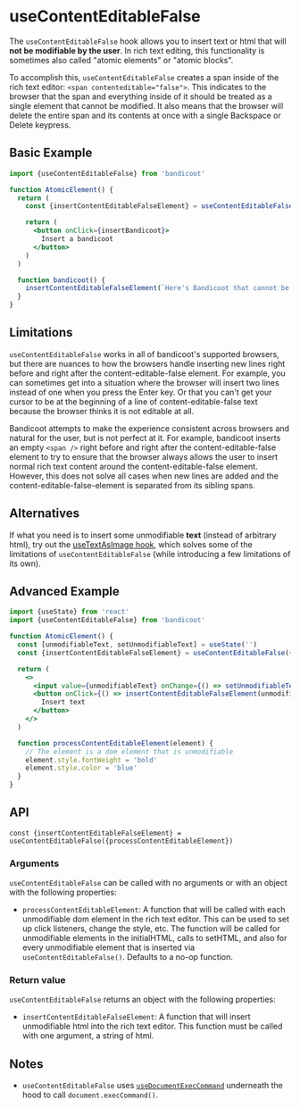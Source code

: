 # useContentEditableFalse

The `useContentEditableFalse` hook allows you to insert text or html that will **not be modifiable by the user**.
In rich text editing, this functionality is sometimes also called "atomic elements" or "atomic blocks".

To accomplish this, `useContentEditableFalse` creates a span inside of the rich text editor: `<span contenteditable="false">`.
This indicates to the browser that the span and everything inside of it should be treated as a single element that cannot be modified.
It also means that the browser will delete the entire span and its contents at once with a single Backspace or Delete keypress.

## Basic Example
```jsx
import {useContentEditableFalse} from 'bandicoot'

function AtomicElement() {
  return (
    const {insertContentEditableFalseElement} = useContentEditableFalse()

    return (
      <button onClick={insertBandicoot}>
        Insert a bandicoot
      </button>
    )
  )

  function bandicoot() {
    insertContentEditableFalseElement(`Here's Bandicoot that cannot be edited`)
  }
}
```

## Limitations
`useContentEditableFalse` works in all of bandicoot's supported browsers, but there are nuances to how the browsers handle
inserting new lines right before and right after the content-editable-false element. For example, you can sometimes get
into a situation where the browser will insert two lines instead of one when you press the Enter key. Or that you can't get your
cursor to be at the beginning of a line of content-editable-false text because the browser thinks it is not editable at all.

Bandicoot attempts to make the experience consistent across browsers and natural for the user, but is not perfect at it. For example,
bandicoot inserts an empty `<span />` right before and right after the content-editable-false element to try to ensure that the browser
always allows the user to insert normal rich text content around the content-editable-false element. However, this does not solve all cases
when new lines are added and the content-editable-false-element is separated from its sibling spans.

## Alternatives
If what you need is to insert some unmodifiable **text** (instead of arbitrary html), try out the [useTextAsImage hook](/use-text-as-image/README.md),
which solves some of the limitations of `useContentEditableFalse` (while introducing a few limitations of its own).

## Advanced Example
```jsx
import {useState} from 'react'
import {useContentEditableFalse} from 'bandicoot'

function AtomicElement() {
  const [unmodifiableText, setUnmodifiableText] = useState('')
  const {insertContentEditableFalseElement} = useContentEditableFalse({processContentEditableElement})

  return (
    <>
      <input value={unmodifiableText} onChange={() => setUnmodifiableText(evt.target.value)} placeholder="Text to insert" />
      <button onClick={() => insertContentEditableFalseElement(unmodifiableText)}>
        Insert text
      </button>
    </>
  )

  function processContentEditableElement(element) {
    // The element is a dom element that is unmodifiable
    element.style.fontWeight = 'bold'
    element.style.color = 'blue'
  }
}
```

## API
```
const {insertContentEditableFalseElement} = useContentEditableFalse({processContentEditableElement})
```

### Arguments
`useContentEditableFalse` can be called with no arguments or with an object with the following properties:
- `processContentEditableElement`: A function that will be called with each unmodifiable dom element in the rich text editor. This can be used
  to set up click listeners, change the style, etc. The function will be called for unmodifiable elements in the initialHTML, calls to setHTML, and also for
  every unmodifiable element that is inserted via `useContentEditableFalse()`. Defaults to a no-op function.

### Return value
`useContentEditableFalse` returns an object with the following properties:
- `insertContentEditableFalseElement`: A function that will insert unmodifiable html into the rich text editor. This function must be called
  with one argument, a string of html.

## Notes
- `useContentEditableFalse` uses [`useDocumentExecCommand`](/hooks/use-document-exec-command.md) underneath the hood to call `document.execCommand()`.
